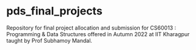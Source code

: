 # pds_final_projects
Repository for final project allocation and submission for CS60013 : Programming &amp; Data Structures offered in Autumn 2022 at IIT Kharagpur taught by Prof Subhamoy Mandal.
